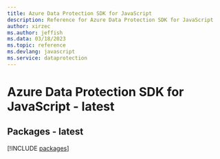 ```yaml
---
title: Azure Data Protection SDK for JavaScript
description: Reference for Azure Data Protection SDK for JavaScript
author: xirzec
ms.author: jeffish
ms.data: 03/18/2023
ms.topic: reference
ms.devlang: javascript
ms.service: dataprotection
---
```

# Azure Data Protection SDK for JavaScript - latest
## Packages - latest
[!INCLUDE [packages](data-protection-index.md)]